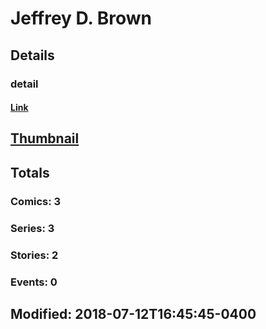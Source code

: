 # Jeffrey D. Brown 
## Details
### detail
#### [Link](http://marvel.com/comics/creators/10757/jeffrey_d_brown?utm_campaign=apiRef&utm_source=225578a89fc76f3d20fbffda5d17a88d)
## [Thumbnail](http://i.annihil.us/u/prod/marvel/i/mg/b/40/image_not_available.jpg)
## Totals
### Comics: 3
### Series: 3
### Stories: 2
### Events: 0
## Modified: 2018-07-12T16:45:45-0400